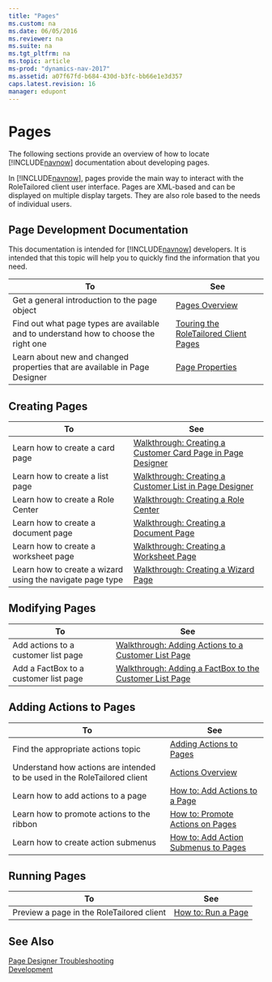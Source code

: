 ```yaml
---
title: "Pages"
ms.custom: na
ms.date: 06/05/2016
ms.reviewer: na
ms.suite: na
ms.tgt_pltfrm: na
ms.topic: article
ms-prod: "dynamics-nav-2017"
ms.assetid: a07f67fd-b684-430d-b3fc-bb66e1e3d357
caps.latest.revision: 16
manager: edupont
---
```

# Pages
The following sections provide an overview of how to locate [!INCLUDE[navnow](includes/navnow_md.md)] documentation about developing pages.  
  
 In [!INCLUDE[navnow](includes/navnow_md.md)], pages provide the main way to interact with the RoleTailored client user interface. Pages are XML-based and can be displayed on multiple display targets. They are also role based to the needs of individual users.  
  
## Page Development Documentation  
 This documentation is intended for [!INCLUDE[navnow](includes/navnow_md.md)] developers. It is intended that this topic will help you to quickly find the information that you need.  
  
|To|See|  
|--------|---------|  
|Get a general introduction to the page object|[Pages Overview](Pages-Overview.md)|  
|Find out what page types are available and to understand how to choose the right one|[Touring the RoleTailored Client Pages](Touring-the-RoleTailored-Client-Pages.md)|  
|Learn about new and changed properties that are available in Page Designer|[Page Properties](Page-Properties.md)|  
  
## Creating Pages  
  
|To|See|  
|--------|---------|  
|Learn how to create a card page|[Walkthrough: Creating a Customer Card Page in Page Designer](Walkthrough:-Creating-a-Customer-Card-Page-in-Page-Designer.md)|  
|Learn how to create a list page|[Walkthrough: Creating a Customer List in Page Designer](Walkthrough:-Creating-a-Customer-List-in-Page-Designer.md)|  
|Learn how to create a Role Center|[Walkthrough: Creating a Role Center](Walkthrough:-Creating-a-Role-Center.md)|  
|Learn how to create a document page|[Walkthrough: Creating a Document Page](Walkthrough:-Creating-a-Document-Page.md)|  
|Learn how to create a worksheet page|[Walkthrough: Creating a Worksheet Page](Walkthrough:-Creating-a-Worksheet-Page.md)|  
|Learn how to create a wizard using the navigate page type|[Walkthrough: Creating a Wizard Page](Walkthrough:-Creating-a-Wizard-Page.md)|  
  
## Modifying Pages  
  
|To|See|  
|--------|---------|  
|Add actions to a customer list page|[Walkthrough: Adding Actions to a Customer List Page](Walkthrough:-Adding-Actions-to-a-Customer-List-Page.md)|  
|Add a FactBox to a customer list page|[Walkthrough: Adding a FactBox to the Customer List Page](Walkthrough:-Adding-a-FactBox-to-the-Customer-List-Page.md)|  
  
## Adding Actions to Pages  
  
|To|See|  
|--------|---------|  
|Find the appropriate actions topic|[Adding Actions to Pages](Adding-Actions-to-Pages.md)|  
|Understand how actions are intended to be used in the RoleTailored client|[Actions Overview](Actions-Overview.md)|  
|Learn how to add actions to a page|[How to: Add Actions to a Page](How-to--Add-Actions-to-a-Page.md)|  
|Learn how to promote actions to the ribbon|[How to: Promote Actions on Pages](How-to--Promote-Actions-on-Pages.md)|  
|Learn how to create action submenus|[How to: Add Action Submenus to Pages](How-to--Add-Action-Submenus-to-Pages.md)|  
  
## Running Pages  
  
|To|See|  
|--------|---------|  
|Preview a page in the RoleTailored client|[How to: Run a Page](How-to--Run-a-Page.md)|  
  
## See Also  
 [Page Designer Troubleshooting](Page-Designer-Troubleshooting.md)   
 [Development](Development.md)